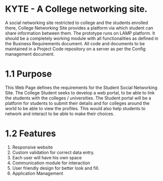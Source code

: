 # KYTE - A College networking site.

A social networking site restricted to college and the students enrolled there, College Networking Site provides a platform via which student can share information between them. The prototype runs on LAMP platform. It should be a completely working module with all functionalities as defined in the Business Requirements document. All code and documents to be maintained in a Project Code repository on a server as per the Config management document.

# 1.1 Purpose

This Web Page defines the requirements for the Student Social Networking Site. The College Student seeks to develop a web portal, to be able to link the students with the colleges / universities. The Student portal will be a platform for students to submit their details and for colleges around the world to be able to view the profiles. This would also help students to network and interact to be able to make their choices. 

# 1.2 Features

1. Responsive website
2. Custom validation for correct data entry.
3. Each user will have his own space
4. Communication module for interaction
5. User friendly design for better look and fill.
6. Application Management

